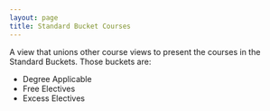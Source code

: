 ```yaml
---
layout: page
title: Standard Bucket Courses
---
```


A view that unions other course views to present the courses in the Standard Buckets. Those buckets are:
 - Degree Applicable
 - Free Electives
 - Excess Electives
